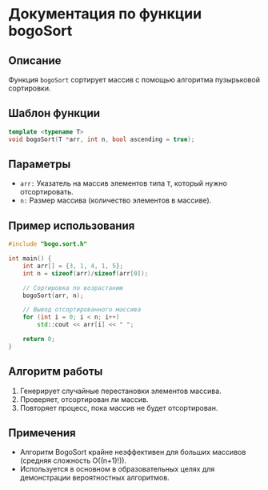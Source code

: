 # Документация по функции bogoSort

## Описание

Функция `bogoSort` сортирует массив с помощью алгоритма пузырьковой сортировки.

## Шаблон функции

```cpp
template <typename T>
void bogoSort(T *arr, int n, bool ascending = true);
```

## Параметры

- `arr:` Указатель на массив элементов типа `T`, который нужно отсортировать.
- `n:` Размер массива (количество элементов в массиве).

## Пример использования

```cpp
#include "bogo.sort.h"

int main() {
    int arr[] = {3, 1, 4, 1, 5};
    int n = sizeof(arr)/sizeof(arr[0]);

    // Сортировка по возрастанию
    bogoSort(arr, n);

    // Вывод отсортированного массива
    for (int i = 0; i < n; i++)
        std::cout << arr[i] << " ";

    return 0;
}
```

## Алгоритм работы

1. Генерирует случайные перестановки элементов массива.
2. Проверяет, отсортирован ли массив.
3. Повторяет процесс, пока массив не будет отсортирован.

## Примечения

- Алгоритм BogoSort крайне неэффективен для больших массивов (средняя сложность O((n+1)!)).
- Используется в основном в образовательных целях для демонстрации вероятностных алгоритмов.
